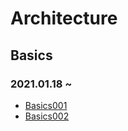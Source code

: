 # Architecture
## Basics
### 2021.01.18 ~ 
* [Basics001](https://github.com/injuk/TIL/blob/master/Architecture/Basics/Basics001.md)
* [Basics002](https://github.com/injuk/TIL/blob/master/Architecture/Basics/Basics002.md)